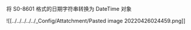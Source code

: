 将 S0-8601 格式的日期字符串转换为 DateTime 对象

![[../../../../../_Config/Attatchment/Pasted image 20220426024459.png]]